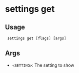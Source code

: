 #  settings get
## Usage
```
 settings get [flags] [args]
```
## Args
- `<SETTING>`: The setting to show
